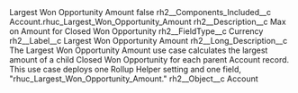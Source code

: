 <?xml version="1.0" encoding="UTF-8"?>
<CustomMetadata xmlns="http://soap.sforce.com/2006/04/metadata" xmlns:xsi="http://www.w3.org/2001/XMLSchema-instance" xmlns:xsd="http://www.w3.org/2001/XMLSchema">
    <label>Largest Won Opportunity Amount</label>
    <protected>false</protected>
    <values>
        <field>rh2__Components_Included__c</field>
        <value xsi:type="xsd:string">Account.rhuc_Largest_Won_Opportunity_Amount</value>
    </values>
    <values>
        <field>rh2__Description__c</field>
        <value xsi:type="xsd:string">Max on Amount for Closed Won Opportunity</value>
    </values>
    <values>
        <field>rh2__FieldType__c</field>
        <value xsi:type="xsd:string">Currency</value>
    </values>
    <values>
        <field>rh2__Label__c</field>
        <value xsi:type="xsd:string">Largest Won Opportunity Amount</value>
    </values>
    <values>
        <field>rh2__Long_Description__c</field>
        <value xsi:type="xsd:string">The Largest Won Opportunity Amount use case calculates the largest amount of a child Closed Won Opportunity for each parent Account record. This use case deploys one Rollup Helper setting and one field, &quot;rhuc_Largest_Won_Opportunity_Amount.&quot;</value>
    </values>
    <values>
        <field>rh2__Object__c</field>
        <value xsi:type="xsd:string">Account</value>
    </values>
</CustomMetadata>
